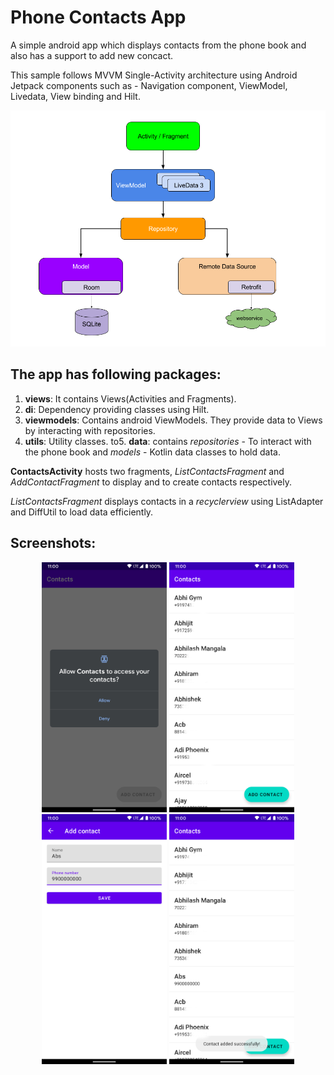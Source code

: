 # Phone Contacts App
A simple android app which displays contacts from the phone book and also has a support to add new concact.

This sample follows MVVM Single-Activity architecture using Android Jetpack components such as - Navigation component, ViewModel, Livedata, View binding and Hilt.

![architecture](images/final-architecture.png)

## The app has following packages:
1. **views**: It contains Views(Activities and Fragments).
2. **di**: Dependency providing classes using Hilt.
3. **viewmodels**: Contains android ViewModels. They provide data to Views by interacting with repositories.
4. **utils**: Utility classes.
to5. **data**: contains *repositories* - To interact with the phone book and *models* - Kotlin data classes to hold data.

**ContactsActivity** hosts two fragments, *ListContactsFragment* and *AddContactFragment* to display and to create contacts respectively.

*ListContactsFragment* displays contacts in a *recyclerview* using ListAdapter and DiffUtil to load data efficiently.


## Screenshots:
<p align="center">
  <img src="images/screen_1.png" width="200">
  <img src="images/screen_2.png" width="200">
  <img src="images/screen_3.png" width="200">
  <img src="images/screen_4.png" width="200">
</p>
